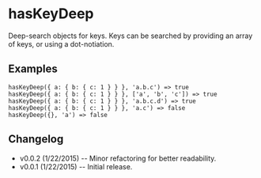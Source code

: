 # hasKeyDeep

Deep-search objects for keys.  Keys can be searched by providing an array of
keys, or using a dot-notiation.

## Examples

```
hasKeyDeep({ a: { b: { c: 1 } } }, 'a.b.c') => true
hasKeyDeep({ a: { b: { c: 1 } } }, ['a', 'b', 'c']) => true
hasKeyDeep({ a: { b: { c: 1 } } }, 'a.b.c.d') => true
hasKeyDeep({ a: { b: { c: 1 } } }, 'a.c') => false
hasKeyDeep({}, 'a') => false
```

## Changelog

- v0.0.2 (1/22/2015) -- Minor refactoring for better readability.
- v0.0.1 (1/22/2015) -- Initial release.
